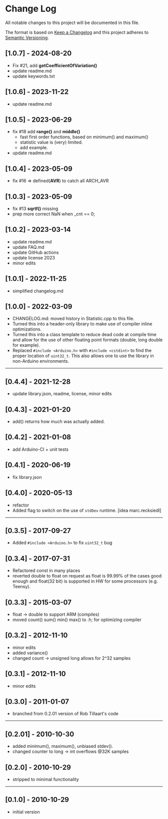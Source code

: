 # Change Log
All notable changes to this project will be documented in this file.

The format is based on [Keep a Changelog](http://keepachangelog.com/)
and this project adheres to [Semantic Versioning](http://semver.org/).


## [1.0.7] - 2024-08-20
- Fix #21, add **getCoefficientOfVariation()**
- update readme.md
- update keywords.txt

## [1.0.6] - 2023-11-22
- update readme.md

## [1.0.5] - 2023-06-29
- fix #18 add **range()** and **middle()**
  - fast first order functions, based on minimum() and maximum()
  - statistic value is (very) limited.
  - add example.
- update readme.md

## [1.0.4] - 2023-05-09
- fix #16 => defined(__AVR__) to catch all ARCH_AVR

## [1.0.3] - 2023-05-09
- fix #13 **sqrtf()** missing
- prep more correct NaN when \_cnt == 0;

## [1.0.2] - 2023-03-14
- update readme.md
- update FAQ.md
- update GitHub actions
- update license 2023
- minor edits

## [1.0.1] - 2022-11-25
- simplified changelog.md

## [1.0.0] - 2022-03-09
- CHANGELOG.md: moved history in Statistic.cpp to this file.
- Turned this into a header-only library to make use of compiler
  inline optimizations.
- Turned this into a class template to reduce dead code at compile
  time and allow for the use of other floating point formats (double,
  long double for example).
- Replaced `#include <Arduino.h>` with `#include <cstdint>` to find
  the proper location of `uint32_t`.  This also allows one to use the
  library in non-Arduino environments.

----

## [0.4.4] - 2021-12-28
- update library.json, readme, license, minor edits

## [0.4.3] - 2021-01-20
- add() returns how much was actually added.

## [0.4.2] - 2021-01-08
- add Arduino-CI + unit tests

## [0.4.1] - 2020-06-19
- fix library.json

## [0.4.0] - 2020-05-13
- refactor
- Added flag to switch on the use of `stdDev` runtime. [idea marc.recksiedl]

----

## [0.3.5] - 2017-09-27
- Added `#include <Arduino.h>` to fix `uint32_t` bug

## [0.3.4] - 2017-07-31
- Refactored const in many places
- reverted double to float on request as float is 99.99% of the
  cases good enough and float(32 bit) is supported in HW for some
  processors (e.g. Teensy).

## [0.3.3] - 2015-03-07
- float -> double to support ARM (compiles)
- moved count() sum() min() max() to .h; for optimizing compiler

## [0.3.2] - 2012-11-10
- minor edits
- added variance()
- changed count -> unsigned long allows for 2^32 samples

## [0.3.1] - 2012-11-10
- minor edits

## [0.3.0] - 2011-01-07
- branched from 0.2.01 version of Rob Tillaart's code

----

## [0.2.01] - 2010-10-30
- added minimum(), maximum(), unbiased stdev().
- changed counter to long -> int overflows @32K samples

## [0.2.0] - 2010-10-29
- stripped to minimal functionality

----

## [0.1.0] - 2010-10-29
- initial version

